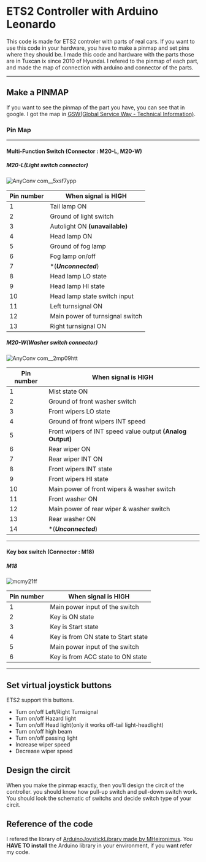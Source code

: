 # ETS2 Controller with Arduino Leonardo

This code is made for ETS2 controler with parts of real cars.
If you want to use this code in your hardware, you have to make a pinmap and set pins where they should be.
I made this code and hardware with the parts those are in Tuxcan ix since 2010 of Hyundai.
I refered to the pinmap of each part, and made the map of connection with arduino and connector of the parts.

***

## Make a PINMAP

If you want to see the pinmap of the part you have, you can see that in google.
I got the map in [GSW(Global Service Way - Technical Information)](https://gsw.hyundai.com).

### Pin Map

***

#### Multi-Function Switch (Connector : M20-L, M20-W)

##### M20-L(Light switch connector)
![AnyConv com__5xsf7ypp](https://user-images.githubusercontent.com/81617707/130624823-6ad2b161-9b47-467c-9855-873a33e59208.jpg)

Pin number | When signal is HIGH
---------- | -----
1 | Tail lamp ON
2 | Ground of light switch
3 | Autolight ON **(unavailable)**
4 | Head lamp ON
5 | Ground of fog lamp
6 | Fog lamp on/off
7 | *(**_Unconnected_**)
8 | Head lamp LO state
9 | Head lamp HI state
10 | Head lamp state switch input
11 | Left turnsignal ON
12 | Main power of turnsignal switch
13 | Right turnsignal ON

##### M20-W(Washer switch connector)
![AnyConv com__2mp09htt](https://user-images.githubusercontent.com/81617707/130625074-c7b136cf-a74c-4ebd-96c7-9d39599c2efe.jpg)

Pin number | When signal is HIGH
---------- | -----
1 | Mist state ON
2 | Ground of front washer switch
3 | Front wipers LO state
4 | Ground of front wipers INT speed
5 | Front wipers of INT speed value output **(Analog Output)**
6 | Rear wiper ON
7 | Rear wiper INT ON
8 | Front wipers INT state
9 | Front wipers HI state
10 | Main power of front wipers & washer switch
11 | Front washer ON
12 | Main power of rear wiper & washer switch
13 | Rear washer ON
14 | *(**_Unconnected_**)

***

#### Key box switch (Connector : M18)

##### M18
![mcmy21ff](https://user-images.githubusercontent.com/81617707/131852206-84e84e29-8451-4cf9-9730-7815e3f133ea.jpg)

Pin number | When signal is HIGH
-----------| -----------
1 | Main power input of the switch
2 | Key is ON state
3 | Key is Start state
4 | Key is from ON state to Start state
5 | Main power input of the switch
6 | Key is from ACC state to ON state

***

## Set virtual joystick buttons
ETS2 support this buttons.
* Turn on/off Left/Right Turnsignal
* Turn on/off Hazard light
* Turn on/off Head light(only it works off-tail light-headlight)
* Turn on/off high beam
* Turn on/off passing light
* Increase wiper speed
* Decrease wiper speed

## Design the circit
When you make the pinmap exactly, then you'll design the circit of the controller. you should know how pull-up switch and pull-down switch work. You should look the schematic of switchs and decide switch type of your circit.

## Reference of the code

I refered the library of [ArduinoJoystickLibrary made by MHeironimus](https://github.com/MHeironimus/ArduinoJoystickLibrary).
You __HAVE TO install__ the Arduino library in your environment, if you want refer my code.

